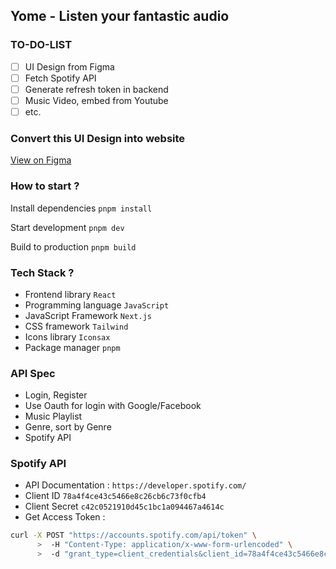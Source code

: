 ## Yome - Listen your fantastic audio

### TO-DO-LIST
- [ ] UI Design from Figma
- [ ] Fetch Spotify API
- [ ] Generate refresh token in backend
- [ ] Music Video, embed from Youtube
- [ ] etc.

### Convert this UI Design into website
[View on Figma](https://www.figma.com/file/EuvDqU2yJbOSIBJ72VD6GZ/Yome-UI-Design?type=design&node-id=0%3A1&t=wLcBl6WbgKL32LHY-1)

### How to start ?
Install dependencies
```pnpm install```

Start development
```pnpm dev```

Build to production
```pnpm build```

### Tech Stack ?
- Frontend library `React`
- Programming language `JavaScript`
- JavaScript Framework `Next.js`
- CSS framework `Tailwind`
- Icons library `Iconsax`
- Package manager `pnpm`

### API Spec
- Login, Register
- Use Oauth for login with Google/Facebook
- Music Playlist
- Genre, sort by Genre
- Spotify API

### Spotify API
- API Documentation : `https://developer.spotify.com/`
- Client ID `78a4f4ce43c5466e8c26cb6c73f0cfb4`
- Client Secret `c42c0521910d45c1bc1a094467a4614c`
- Get Access Token :
```bash
curl -X POST "https://accounts.spotify.com/api/token" \
      >  -H "Content-Type: application/x-www-form-urlencoded" \
      >  -d "grant_type=client_credentials&client_id=78a4f4ce43c5466e8c26cb6c73f0cfb4&client_secret=c42c0521910d45c1bc1a094467a4614c"

```
